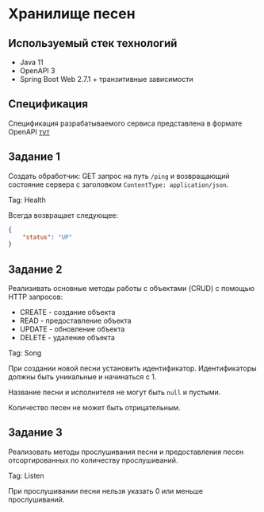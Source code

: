 # Хранилище песен

## Используемый стек технологий

- Java 11
- OpenAPI 3
- Spring Boot Web 2.7.1 +  транзитивные зависимости

## Спецификация

Спецификация разрабатываемого сервиса представлена в формате OpenAPI [тут](1_1_rest_stateful.yaml)

## Задание 1

Создать обработчик: GET запрос на путь `/ping` и возвращающий
состояние сервера с заголовком `ContentType: application/json`.

Tag: Health

Всегда возвращает следующее:

```json
{
    "status": "UP"
}
```

## Задание 2

Реализивать основные методы работы с объектами (CRUD) с помощью HTTP запросов:

- CREATE - создание объекта
- READ - предоставление объекта
- UPDATE - обновление объекта
- DELETE - удаление объекта

Tag: Song

При создании новой песни установить идентификатор.
Идентификаторы должны быть уникальные и начинаться с 1.

Название песни и исполнителя не могут быть `null` и пустыми.

Количество песен не может быть отрицательным.

## Задание 3

Реализовать методы прослушивания песни и предоставления песен отсортированных по количеству прослушиваний.

Tag: Listen

При прослушивании песни нельзя указать 0 или меньше прослушиваний.
